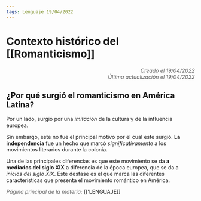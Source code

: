 ```yaml
---
tags: Lenguaje 19/04/2022
---
```


# Contexto histórico del [[Romanticismo]]
<div style="text-align: right; opacity: 0.7; font-style: italic;">Creado el 19/04/2022</div>
<div style="text-align: right; opacity: 0.7; font-style: italic;">Última actualización el 19/04/2022</div>

## ¿Por qué surgió el romanticismo en América Latina?

Por un lado, surgió por una *imitación* de la cultura y de la influencia europea.

Sin embargo, este no fue el principal motivo por el cual este surgió. **La independencia** fue un hecho que marcó *significativamente* a los movimientos literarios durante la colonia.

Una de las principales diferencias es que este movimiento se da **a mediados del siglo XIX** a diferencia de la época europea, que se da a *inicios del siglo XIX*. Este desfase es el que marca las diferentes características que presenta el movimiento romántico en América.

<span style="opacity: 0.7; font-style: italic;">Página principal de la materia:</span> [['LENGUAJE]]